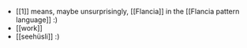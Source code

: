 - [[1]] means, maybe unsurprisingly, [[Flancia]] in the [[Flancia pattern language]] :)
- [[work]]
- [[seehüsli]] :)
